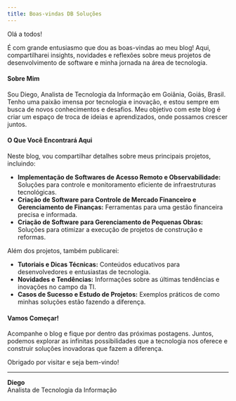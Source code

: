 ```yaml
---
title: Boas-vindas DB Soluções
---
```


Olá a todos!

É com grande entusiasmo que dou as boas-vindas ao meu blog! Aqui, compartilharei insights, novidades e reflexões sobre meus projetos de desenvolvimento de software e minha jornada na área de tecnologia.

#### Sobre Mim

Sou Diego, Analista de Tecnologia da Informação em Goiânia, Goiás, Brasil. Tenho uma paixão imensa por tecnologia e inovação, e estou sempre em busca de novos conhecimentos e desafios. Meu objetivo com este blog é criar um espaço de troca de ideias e aprendizados, onde possamos crescer juntos.

#### O Que Você Encontrará Aqui

Neste blog, vou compartilhar detalhes sobre meus principais projetos, incluindo:

- **Implementação de Softwares de Acesso Remoto e Observabilidade:** Soluções para controle e monitoramento eficiente de infraestruturas tecnológicas.
- **Criação de Software para Controle de Mercado Financeiro e Gerenciamento de Finanças:** Ferramentas para uma gestão financeira precisa e informada.
- **Criação de Software para Gerenciamento de Pequenas Obras:** Soluções para otimizar a execução de projetos de construção e reformas.

Além dos projetos, também publicarei:

- **Tutoriais e Dicas Técnicas:** Conteúdos educativos para desenvolvedores e entusiastas de tecnologia.
- **Novidades e Tendências:** Informações sobre as últimas tendências e inovações no campo da TI.
- **Casos de Sucesso e Estudo de Projetos:** Exemplos práticos de como minhas soluções estão fazendo a diferença.

#### Vamos Começar!

Acompanhe o blog e fique por dentro das próximas postagens. Juntos, podemos explorar as infinitas possibilidades que a tecnologia nos oferece e construir soluções inovadoras que fazem a diferença.

Obrigado por visitar e seja bem-vindo!

---  
**Diego**  
Analista de Tecnologia da Informação  